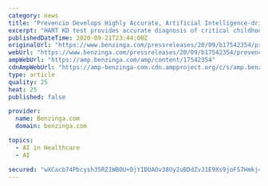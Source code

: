 ```yaml
---
category: news
title: "Prevencio Develops Highly Accurate, Artificial Intelligence-driven Blood Test for Kawasaki Disease"
excerpt: "HART KD test provides accurate diagnosis of critical childhood disease linked to COVID-19 Prevencio, Inc. today announces the development of a highly accurate blood test,"
publishedDateTime: 2020-09-21T23:44:00Z
originalUrl: "https://www.benzinga.com/pressreleases/20/09/b17542354/prevencio-develops-highly-accurate-artificial-intelligence-driven-blood-test-for-kawasaki-disease"
webUrl: "https://www.benzinga.com/pressreleases/20/09/b17542354/prevencio-develops-highly-accurate-artificial-intelligence-driven-blood-test-for-kawasaki-disease"
ampWebUrl: "https://amp.benzinga.com/amp/content/17542354"
cdnAmpWebUrl: "https://amp-benzinga-com.cdn.ampproject.org/c/s/amp.benzinga.com/amp/content/17542354"
type: article
quality: 25
heat: 25
published: false

provider:
  name: Benzinga.com
  domain: benzinga.com

topics:
  - AI in Healthcare
  - AI

secured: "wXCacb74Pbcysh35RZ1WBOU+DjYIDUAOv38Uy2uBDdZvJ1E9Xs9joFS7Hmkj4zJTQUQtMRGQF5WXzwSPEPOCxEMl1fm4aTtPabXwKB44fTJoscC34ic86aHUDngS6KBPQ1exTBmIiIOymPcDFcQPk7//elRbjetiu5gBlQEg8KgVhfNogJYYYhAhHqlTUUDoYKxoW878sijF6a2bIYrzT9/9eePRIdEG2be9A0L2BrDIBF1Nz+s/0c8CnXxar/sZOfr1AKZK7LVcuUZ2MBPiwjdgL7rlvwl4Qf4kmFPCtddAbTF7OVFG8v1whSk5/0itSdEZgc0UpXMm6MTbQn83QdULEDsasiSKzCQUHh0q330=;FLCUWf/3dpj83MojVY/7kg=="
---
```


